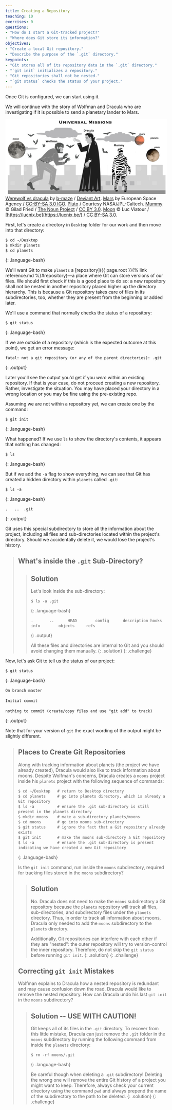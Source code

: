 ```yaml
---
title: Creating a Repository
teaching: 10
exercises: 0
questions:
- "How do I start a Git-tracked project?"
- "Where does Git store its information?"
objectives:
- "Create a local Git repository."
- "Describe the purpose of the `.git` directory."
keypoints:
- "Git stores all of its repository data in the `.git` directory."
- "`git init` initializes a repository."
- "Git repositories shall not be nested."
- "`git status` checks the status of your project."
---
```


Once Git is configured,
we can start using it.

We will continue with the story of Wolfman and Dracula who are investigating if it
is possible to send a planetary lander to Mars. 

![motivatingexample](../fig/motivatingexample.png)
[Werewolf vs dracula](https://www.deviantart.com/b-maze/art/Werewolf-vs-Dracula-124893530)
by [b-maze](https://www.deviantart.com/b-maze) / [Deviant Art](https://www.deviantart.com/).
[Mars](https://en.wikipedia.org/wiki/File:OSIRIS_Mars_true_color.jpg) by European Space Agency /
[CC-BY-SA 3.0 IGO](https://creativecommons.org/licenses/by/3.0/deed.en).
[Pluto](https://commons.wikimedia.org/wiki/File:PIA19873-Pluto-NewHorizons-FlyingPastImage-20150714-transparent.png) /
Courtesy NASA/JPL-Caltech.
[Mummy](https://commons.wikimedia.org/wiki/File:Mummy_icon_-_Noun_Project_4070.svg)
&copy; Gilad Fried / [The Noun Project](https://thenounproject.com/) /
[CC BY 3.0](https://creativecommons.org/licenses/by/3.0/deed.en).
[Moon](https://commons.wikimedia.org/wiki/File:Lune_ico.png)
&copy; Luc Viatour / [https://lucnix.be](https://lucnix.be/) /
[CC BY-SA 3.0](https://creativecommons.org/licenses/by-sa/3.0/deed.en).



First, let's create a directory in `Desktop` folder for our work and then move into that directory:

~~~
$ cd ~/Desktop
$ mkdir planets
$ cd planets
~~~
{: .language-bash}

We'll want Git to make `planets` a [repository]({{ page.root }}{% link reference.md %}#repository)—a place where Git can store versions of our files.
We should first check if this is a good place to do so:
a new repository shall not be nested in another repository placed higher up the directory hierarchy.
This is because a Git repository takes care of files in its subdirectories, too,
whether they are present from the beginning or added later.

We'll use a command that normally checks the status of a repository:
~~~
$ git status
~~~
{: .language-bash}

If we are outside of a repository (which is the expected outcome at this point), we get an error message:
~~~
fatal: not a git repository (or any of the parent directories): .git
~~~
{: .output}

Later you'll see the output you'd get if you _were_ within an existing repository.
If that is your case, do not proceed creating a new repository.
Rather, investigate the situation. You may have placed your directory in a wrong location or you may be fine using the pre-existing repo.

Assuming we are not within a repository yet, we can create one by the command:
~~~
$ git init
~~~
{: .language-bash}

What happened?
If we use `ls` to show the directory's contents,
it appears that nothing has changed:

~~~
$ ls
~~~
{: .language-bash}

But if we add the `-a` flag to show everything,
we can see that Git has created a hidden directory within `planets` called `.git`:

~~~
$ ls -a
~~~
{: .language-bash}
~~~
.	..	.git
~~~
{: .output}

Git uses this special subdirectory to store all the information about the project, 
including all files and sub-directories located within the project's directory.
Should we accidentally delete it, we would lose the project's history.

> ## What's inside the `.git` Sub-Directory?
>
> > ## Solution
> > Let's look inside the sub-directory:
> > 
> > ~~~
> > $ ls -a .git
> > ~~~
> > {: .language-bash}
> > ~~~
> > .		..		HEAD		config		description	hooks		info		objects		refs
> > ~~~
> > {: .output}
> > 
> > All these files and directories are internal to Git and you should avoid changing them manually.
> {: .solution}
{: .challenge}

Now, let's ask Git to tell us the status of our project:

~~~
$ git status
~~~
{: .language-bash}
~~~
On branch master

Initial commit

nothing to commit (create/copy files and use "git add" to track)
~~~
{: .output}

Note that for your version of `git` 
the exact wording of the output might be slightly different.

> ## Places to Create Git Repositories
>
> Along with tracking information about planets (the project we have already created), 
> Dracula would also like to track information about moons.
> Despite Wolfman's concerns, Dracula creates a `moons` project inside his `planets` 
> project with the following sequence of commands:
>
> ~~~
> $ cd ~/Desktop   # return to Desktop directory
> $ cd planets     # go into planets directory, which is already a Git repository
> $ ls -a          # ensure the .git sub-directory is still present in the planets directory
> $ mkdir moons    # make a sub-directory planets/moons
> $ cd moons       # go into moons sub-directory
> $ git status     # ignore the fact that a Git repository already exists
> $ git init       # make the moons sub-directory a Git repository
> $ ls -a          # ensure the .git sub-directory is present indicating we have created a new Git repository
> ~~~
> {: .language-bash}
>
> Is the `git init` command, run inside the `moons` subdirectory, required for 
> tracking files stored in the `moons` subdirectory?
> 
> > ## Solution
> >
> > No. Dracula does not need to make the `moons` subdirectory a Git repository 
> > because the `planets` repository will track all files, sub-directories, and 
> > subdirectory files under the `planets` directory.  Thus, in order to track 
> > all information about moons, Dracula only needed to add the `moons` subdirectory
> > to the `planets` directory.
> > 
> > Additionally, Git repositories can interfere with each other if they are "nested":
> > the outer repository will try to version-control
> > the inner repository. 
> > Therefore, do not skip the `git status` before running `git init`.
> {: .solution}
{: .challenge}
> ## Correcting `git init` Mistakes
> Wolfman explains to Dracula how a nested repository is redundant and may cause confusion
> down the road. Dracula would like to remove the nested repository. How can Dracula undo 
> his last `git init` in the `moons` subdirectory?
>
> > ## Solution -- USE WITH CAUTION!
> >
> > Git keeps all of its files in the `.git` directory.
> > To recover from this little mistake, Dracula can just remove the `.git`
> > folder in the `moons` subdirectory by running the following command from inside the `planets` directory:
> >
> > ~~~
> > $ rm -rf moons/.git
> > ~~~
> > {: .language-bash}
> >
> > Be careful though when deleting a `.git` subdirectory! 
> > Deleting the wrong one will remove the entire Git history of a project you might want to keep. 
> > Therefore, always check your current directory using the command `pwd`
> > and always prepend the name of the subdirectory to the path to be deleted.
> {: .solution}
{: .challenge}
